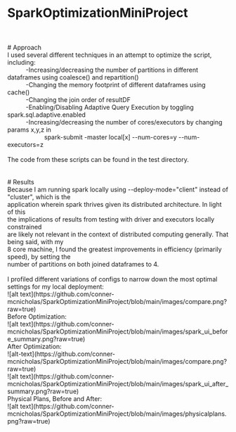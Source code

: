 # SparkOptimizationMiniProject
<br>
<br>
# Approach
<br>
I used several different techniques in an attempt to optimize the script, including:
<br>
&emsp;&emsp;&emsp;-Increasing/decreasing the number of partitions in different dataframes using coalesce() and repartition()
<br>
&emsp;&emsp;&emsp;-Changing the memory footprint of different dataframes using cache()
<br>
&emsp;&emsp;&emsp;-Changing the join order of resultDF
<br>
&emsp;&emsp;&emsp;-Enabling/Disabling Adaptive Query Execution by toggling spark.sql.adaptive.enabled
<br>
&emsp;&emsp;&emsp;-Increasing/decreasing the number of cores/executors by changing params x,y,z in
<br>
&emsp;&emsp;&emsp;&emsp;&emsp;&emsp;spark-submit -master local[x] --num-cores=y --num-executors=z
<br>
<br>
The code from these scripts can be found in the test directory.
<br>
<br>
<br>
# Results
<br>
Because I am running spark locally using --deploy-mode="client" instead of "cluster", which is the
<br>
application wherein spark thrives given its distributed architecture.  In light of this
<br>
the implications of results from testing with driver and executors locally constrained
<br>
are likely not relevant in the context of distributed computing generally.  That being said, with my
<br>
8 core machine, I found the greatest improvements in efficiency (primarily speed), by setting the
<br>
number of partitions on both joined dataframes to 4.
<br>
<br>
I profiled different variations of configs to narrow down the most optimal settings for my local deployment:
<br>
![alt text](https://github.com/conner-mcnicholas/SparkOptimizationMiniProject/blob/main/images/compare.png?raw=true)
<br>
Before Optimization:
<br>
![alt text](https://github.com/conner-mcnicholas/SparkOptimizationMiniProject/blob/main/images/spark_ui_before_summary.png?raw=true)
<br>
After Optimization:
<br>
![alt-text](https://github.com/conner-mcnicholas/SparkOptimizationMiniProject/blob/main/images/compare.png?raw=true)
<br>
![alt text](https://github.com/conner-mcnicholas/SparkOptimizationMiniProject/blob/main/images/spark_ui_after_summary.png?raw=true)
<br>
Physical Plans, Before and After:
<br>
![alt text](https://github.com/conner-mcnicholas/SparkOptimizationMiniProject/blob/main/images/physicalplans.png?raw=true)
<br>
